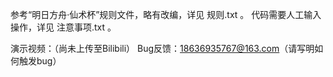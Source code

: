 参考“明日方舟·仙术杯”规则文件，略有改编，详见 规则.txt 。
代码需要人工输入操作，详见 注意事项.txt 。

演示视频：（尚未上传至Bilibili）
Bug反馈：18636935767@163.com（请写明如何触发bug）
